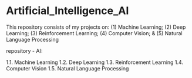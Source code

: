 # Artificial_Intelligence_AI
This repository consists of my projects on: (1) Machine Learning; (2) Deep Learning; (3) Reinforcement Learning; (4) Computer Vision; &amp; (5) Natural Language Processing

repository - AI:

1.1. Machine Learning
1.2. Deep Learning
1.3. Reinforcement Learning
1.4. Computer Vision
1.5. Natural Language Processing

